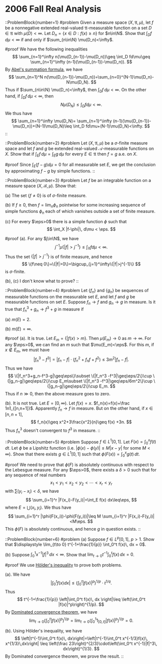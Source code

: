 # 2006 Fall Real Analysis

::ProblemBlock{number=1}
#problem
Given a measure space $(X,\mathfrak{A},\mu)$, let $f$ be a nonnegative extended real-valued $\mathfrak{A}$-measurable function on a set $D\in\mathfrak{A}$ with $\mu(D)<\infty$. Let $D_n = \{ x\in D : f(x)\geq n\}$ for $n\in\N$. Show that $\int_D f\, d\mu<\infty$ if and only if $\sum_{n\in\N} \mu(D_n)<\infty$.

#proof
We  have the following inequalities
$$
\sum_{n=1}^\infty n(\mu(D_{n-1})-\mu(D_n))\geq \int_D fd\mu\geq \sum_{n=1}^\infty (n-1)(\mu(D_{n-1})-\mu(D_n)).
$$
By [Abel's summation formula](https://en.wikipedia.org/wiki/Abel's_summation_formula), we have 
$$
\sum_{n=1}^N n(\mu(D_{n-1})-\mu(D_n))=\sum_{n=0}^{N-1}\mu(D_n)-N\mu(D_N). 
$$
Thus if $\sum_{n\in\N} \mu(D_n)<\infty$, then $\int_D f\, d\mu<\infty$. On the other hand, if 
$\int_D f\, d\mu<\infty$, then 
$$
N\mu(D_N)\leq\int_D fd\mu<\infty.
$$
We thus have 
$$
\sum_{n=1}^\infty \mu(D_N)= \sum_{n=1}^\infty (n-1)(\mu(D_{n-1})-\mu(D_n))+(N-1)\mu(D_N)\leq \int_D fd\mu+(N-1)\mu(D_N)<\infty.
$$
::

::ProblemBlock{number=2}
#problem
Let $(X,\mathfrak{A},\mu)$ be a $\sigma$-finite measure space and let $f$ and $g$ be extended real-valued $\mathcal{A}$-measurable functions on $X$. Show that if $\int_E f\, d\mu = \int_E g\, d\mu$ for every $E\in\mathfrak{A}$ then $f=g$ a.e. on $X$.

#proof
Since $\int_E(f-g)d\mu=0$ for all measurable set $E$, we get the conclusion by approximating $f-g$ by simple functions. 
::

::ProblemBlock{number=3}
#problem
Let $f$ be an integrable function on a measure space $(X,\mathcal{B},\mu)$. Show that:

(a) The set $\{f\neq 0\}$ is of $\sigma$-finite measure.

(b) If $f\geq 0$, then $f = \lim_n \phi_n$ pointwise for some increasing sequence of simple functions $\phi_n$ each of which vanishes outside a set of finite measure.

(c) For every $\eps>0$ there is a simple function $\phi$ such that 
$$
\int_X |f-\phi|\, d\mu < \eps.
$$

#proof
(a). For any $j\in\N$, we have 
$$
j^{-1}\mu\{|f|>j^{-1}\}\leq \int_X fd\mu<\infty. 
$$
Thus the set $\{|f|>j^{-1}\}$ is of finite measure, and hence 
$$
\{f\neq 0\}=\{|f|>0\}=\bigcup_{j=1}^\infty\{|f|>j^{-1}\}
$$
is $\sigma$-finite. 

(b), (c) I don't know what to prove?
::

::ProblemBlock{number=4}
#problem
Let $\{f_n\}$ and $\{g_n\}$ be sequences of measurable functions on the measurable set $E$, and let $f$ and $g$ be measurable functions on set $E$. Suppose $f_n\to f$ and $g_n\to g$ in measure. Is it true that $f_n^3+g_n\to f^3+g$ in measure if

(a) $m(E)=2$.

(b) $m(E)=\infty$.

#proof
(a). It is true. Let $E_m=\{|f(x)>m\}$. Then $\mu(E_m)\to 0$ as $m\to\infty$. For any $\eps>0$, we can find an $m$ such that
$\mu(E_m)<\eps$. For this $m$, if $x\not\in E_m$, we must have 
$$
|f_n^3-f^3|=|f_n-f|\cdot (f_n^2+f_nf+f^2)\leq 3m^2|f_n-f|.
$$
Thus we have 
$$
\{|f_n^3+g_n-f^3-g|\geq\eps\}\subset
\{|f_n^3 -f^3|\geq\eps/2\}\cup \{|g_n-g|\geq\eps/2\}\cup E_m\subset 
\{|f_n^3 -f^3|\geq\eps/6m^2\}\cup \{|g_n-g|\geq\eps/2\}\cup E_m.
$$
Thus if $n\gg 0$, then the above measure goes to zero.

(b). It is not true. Let $E=[0,\infty)$. Let $f(x)=x$. $f_n(x)=f(x)+\frac 1n1_{[n,n+1]}$. Apparently
$f_n\to f$ in measure. But on the other hand, if $x\in[n,n+1]$, 
$$
f_n(x)\geq x^2+3\frac{x^2}{n}\geq f(x) +3n.
$$
Thus $f_n^3$ doesn't convergent to $f^3$ in measure. 
::

::ProblemBlock{number=5}
#problem
Suppose $f\in L^1[0,1]$. Let $F(x) = \int_0^x f(t)\, dt$. Let $\phi$ be a Lipshitz function (i.e. $|\phi(x)-\phi(y)|\leq M|x-y|$ for some $M<\infty$). Show that there exists $g\in L^1[0,1]$ such that $\phi(F(x)) = \int_0^x g(t)\, dt$.

#proof
We need to prove that $\phi(F)$ is absolutely continuous with respect to the Lebesgue measure. For any $\eps>0$, there exists a $\delta>0$ such that for any sequence of real numbers 
$$
x_1<y_1<x_2<y_2<\cdots<x_r<y_r
$$
with $\sum (y_i-x_i)<\delta$, we have 
$$
\sum_{i=1}^r |F(x_i)-F(y_i)|=\int_E f(x) dx\leq\eps,
$$
where $E=\bigcup (x_i, y_i)$. We thus have 
$$
\sum_{i=1}^r |\phi(F(x_i))-\phi(F(y_i))|\leq M \sum_{i=1}^r |F(x_i)-F(y_i)|<M\eps.
$$
This $\phi(F)$ is absolutely continuous, and hence $g$ in question exists. 
::

::ProblemBlock{number=6}
#problem
(a) Suppose $f\in L^p[0,1]$, $p>1$. Show that $\displaystyle \lim_{t\to 0} t^{-1+\frac{1}{p}} \int_0^t f(x)\, dx = 0$.

(b) Suppose $\displaystyle \int_0^1 x^{-1}|f|^3\, dx<\infty$. Show that $\lim_{t\to 0} t^{-1}\int_0^t f(x)\, dx = 0$.

#proof
We use [Hölder's inequality](https://en.wikipedia.org/wiki/Hölder%27s_inequality) to prove both problems. 

(a). We have 
$$
\left|\int_0^tf(x) dx\right|\leq\left(\int_0^t |f(x)|^p\right)^{1/p}\cdot t^{1/q}.
$$
Thus
$$
t^{-1+\frac{1}{p}} \left|\int_0^t f(x)\, dx \right|\leq \left(\int_0^t |f(x)|^p\right)^{1/p}.
$$
By [Dominated convergence theorem](https://en.wikipedia.org/wiki/Dominated_convergence_theorem), we have
$$
\lim_{t\to 0}\left(\int_0^t |f(x)|^p\right)^{1/p}=\lim_{t\to 0}\left(\int_0^1 1_{[0,t]}|f(x)|^p\right)^{1/p}=0.
$$

(b). Using Hölder's inequality, we have 
$$
\left|t^{-1}\int_0^t f(x)\, dx\right|=\left|t^{-1}\int_0^t x^{-1/3}f(x)\, x^{1/3}\,dx\right|
\leq \left(\frac 23\right)^{2/3}\cdot\left(\int_0^t x^{-1}|f|^3\, dx\right)^{1/3}.
$$
By Dominated convergence theorem, we prove the result. 
::